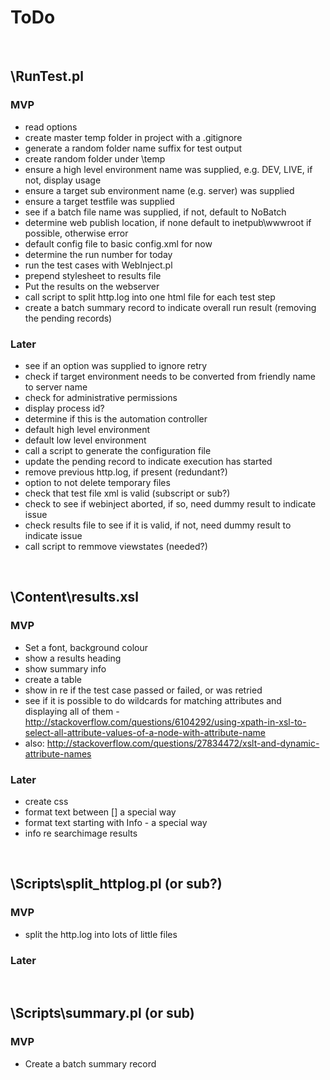 # ToDo

<br />


## \RunTest.pl

### MVP
* read options
* create master temp folder in project with a .gitignore
* generate a random folder name suffix for test output
* create random folder under \temp
* ensure a high level environment name was supplied, e.g. DEV, LIVE, if not, display usage
* ensure a target sub environment name (e.g. server) was supplied
* ensure a target testfile was supplied
* see if a batch file name was supplied, if not, default to NoBatch
* determine web publish location, if none default to inetpub\wwwroot if possible, otherwise error
* default config file to basic config.xml for now
* determine the run number for today
* run the test cases with WebInject.pl
* prepend stylesheet to results file
* Put the results on the webserver
* call script to split http.log into one html file for each test step
* create a batch summary record to indicate overall run result (removing the pending records)

### Later
* see if an option was supplied to ignore retry
* check if target environment needs to be converted from friendly name to server name
* check for administrative permissions
* display process id?
* determine if this is the automation controller
* default high level environment
* default low level environment
* call a script to generate the configuration file
* update the pending record to indicate execution has started
* remove previous http.log, if present (redundant?)
* option to not delete temporary files
* check that test file xml is valid (subscript or sub?)
* check to see if webinject aborted, if so, need dummy result to indicate issue
* check results file to see if it is valid, if not, need dummy result to indicate issue
* call script to remmove viewstates (needed?)

<br />


## \Content\results.xsl

### MVP
* Set a font, background colour
* show a results heading
* show summary info
* create a table
* show in re if the test case passed or failed, or was retried
* see if it is possible to do wildcards for matching attributes and displaying all of them - http://stackoverflow.com/questions/6104292/using-xpath-in-xsl-to-select-all-attribute-values-of-a-node-with-attribute-name
* also: http://stackoverflow.com/questions/27834472/xslt-and-dynamic-attribute-names

### Later
* create css
* format text between [] a special way
* format text starting with Info - a special way
* info re searchimage results

<br />


## \Scripts\split_httplog.pl (or sub?)

### MVP
* split the http.log into lots of little files

### Later

<br />


## \Scripts\summary.pl (or sub)

### MVP
* Create a batch summary record


